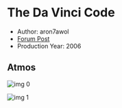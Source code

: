 # The Da Vinci Code

* Author: aron7awol
* [Forum Post](https://www.avsforum.com/threads/bass-eq-for-filtered-movies.2995212/post-58221004)
* Production Year: 2006

## Atmos

![img 0](https://i.imgur.com/loIvG1N.jpg)

![img 1](https://i.imgur.com/WCJdJXI.png)


